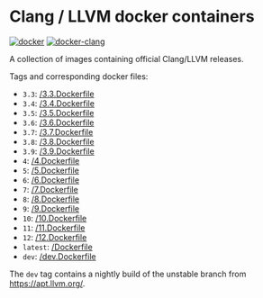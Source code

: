 # Clang / LLVM docker containers
[![docker](https://img.shields.io/docker/pulls/bensuperpc/clang.svg)](https://hub.docker.com/r/bensuperpc/clang/) [![docker-clang](https://github.com/bensuperpc/docker-clang/actions/workflows/main.yml/badge.svg)](https://github.com/bensuperpc/docker-clang/actions/workflows/main.yml)

A collection of images containing official Clang/LLVM releases.

Tags and corresponding docker files:

- `3.3`: [/3.3.Dockerfile](https://github.com/bensuperpc/docker-clang/blob/main/3.3.Dockerfile)
- `3.4`: [/3.4.Dockerfile](https://github.com/bensuperpc/docker-clang/blob/main/3.4.Dockerfile)
- `3.5`: [/3.5.Dockerfile](https://github.com/bensuperpc/docker-clang/blob/main/3.5.Dockerfile)
- `3.6`: [/3.6.Dockerfile](https://github.com/bensuperpc/docker-clang/blob/main/3.6.Dockerfile)
- `3.7`: [/3.7.Dockerfile](https://github.com/bensuperpc/docker-clang/blob/main/3.7.Dockerfile)
- `3.8`: [/3.8.Dockerfile](https://github.com/bensuperpc/docker-clang/blob/main/3.8.Dockerfile)
- `3.9`: [/3.9.Dockerfile](https://github.com/bensuperpc/docker-clang/blob/main/3.9.Dockerfile)
- `4`: [/4.Dockerfile](https://github.com/bensuperpc/docker-clang/blob/main/4.Dockerfile)
- `5`: [/5.Dockerfile](https://github.com/bensuperpc/docker-clang/blob/main/5.Dockerfile)
- `6`: [/6.Dockerfile](https://github.com/bensuperpc/docker-clang/blob/main/6.Dockerfile)
- `7`: [/7.Dockerfile](https://github.com/bensuperpc/docker-clang/blob/main/7.Dockerfile)
- `8`: [/8.Dockerfile](https://github.com/bensuperpc/docker-clang/blob/main/8.Dockerfile)
- `9`: [/9.Dockerfile](https://github.com/bensuperpc/docker-clang/blob/main/9.Dockerfile)
- `10`: [/10.Dockerfile](https://github.com/bensuperpc/docker-clang/blob/main/10.Dockerfile)
- `11`: [/11.Dockerfile](https://github.com/bensuperpc/docker-clang/blob/main/11.Dockerfile)
- `12`: [/12.Dockerfile](https://github.com/bensuperpc/docker-clang/blob/main/12.Dockerfile)
- `latest`: [/Dockerfile](https://github.com/bensuperpc/docker-clang/blob/main/Dockerfile)
- `dev`: [/dev.Dockerfile](https://github.com/bensuperpc/docker-clang/blob/main/dev.Dockerfile)

The `dev` tag contains a nightly build of the unstable branch from <https://apt.llvm.org/>.
